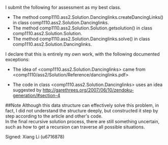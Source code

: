 I submit the following for assessment as my best class.

* The method comp1110.ass2.Solution.Dancinglinks.createDancingLinks() in class comp1110.ass2.Solution.Dancinglinks.
* The method comp1110.ass2.Solution.Solution.getsolution() in class comp1110.ass2.Solution.Solution.
* The method comp1110.ass2.Solution.Dancinglinks.solve() in class comp1110.ass2.Solution.Dancinglinks.


I declare that this is entirely my own work, with the following documented exceptions:

* The idea of <comp1110.ass2.Solution.Dancinglinks> came from <comp1110/ass2/Solution/Reference/dancinglinks.pdf>

* The code in class <comp1110.ass2.Solution.Dancinglinks> uses an idea suggested by <http://garethrees.org/2007/06/10/zendoku-generation/#section-4>

##Note
Although this data structure can effectively solve this problem, in fact, I did not understand the structure deeply, but constructed it step by step according to the article and other's code.   
In the final recursive solution process, there are still something uncertain, such as  how to get a recursion can traverse all possible situations.

Signed: Xiang Li (u6716878)
